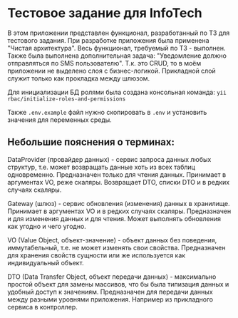 # Тестовое задание для InfoTech
В этом приложении представлен функционал, разработанный по ТЗ для тестового задания.
При разработке приложения была применена "Чистая архитектура".
Весь функционал, требуемый по ТЗ - выполнен. Также была выполнена дополнительная задача: "Уведомление должно отправляться по SMS пользователю".
Т.к. это CRUD, то в моём приложении не выделено слоя с бизнес-логикой. Прикладной слой служит только как прокладка между шлюзом.

Для инициализации БД ролями была создана консольная команда: `yii rbac/initialize-roles-and-permissions`

Также `.env.example` файл нужно скопировать в `.env` и установить значения для переменных среды.

## Небольшие пояснения о терминах:
DataProvider (провайдер данных) - сервис запроса данных любых структур, т.е. может возвращать данные хоть из всех таблиц одновременно.
Предназначен только для чтения данных. Принимает в аргументах VO, реже скаляры. Возвращает DTO, списки DTO и в редких случаях скаляры.

Gateway (шлюз) - сервис обновления (изменения) данных в хранилище. Принимает в аргументах VO и в редких случаях скаляры.
Предназначен и для изменения данных и для чтения. Может выполнять обновления как угодно и чего угодно.

VO (Value Object, объект-значение) - объект данных без поведения, иммутабельный, т.е. не может изменять свои свойства. Предназначен для хранения свойств сущности или же используется как индивидуальный объект.

DTO (Data Transfer Object, объект передачи данных) - максимально простой объект для замены массивов, что бы была типизация данных и удобный доступ к значениям. Предназначен для передачи данных между разными уровнями приложения. Например из прикладного сервиса в контроллер.